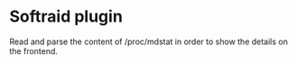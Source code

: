 # Softraid plugin

Read and parse the content of /proc/mdstat in order to show the details on the frontend.

